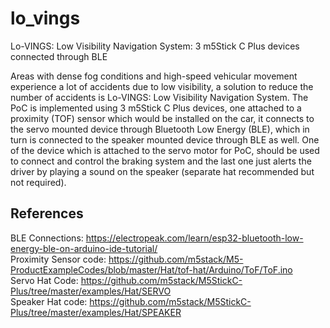 # lo_vings
Lo-VINGS: Low Visibility Navigation System: 3 m5Stick C Plus devices connected through BLE

Areas with dense fog conditions and  high-speed vehicular movement  experience a lot of accidents due to low visibility, a solution to reduce the number of accidents is Lo-VINGS: Low Visibility Navigation System. The PoC is implemented using 3 m5Stick C Plus devices, one attached to a proximity (TOF) sensor which would be installed on the car, it connects to the servo mounted device through Bluetooth Low Energy (BLE), which in turn is connected to the speaker mounted device through BLE as well. One of the device which is attached to the servo motor for PoC, should be used to connect and control the braking system and the last one just alerts the driver by playing a sound on the speaker (separate hat recommended but not required).

## References
BLE Connections: https://electropeak.com/learn/esp32-bluetooth-low-energy-ble-on-arduino-ide-tutorial/ <br>
Proximity Sensor code: https://github.com/m5stack/M5-ProductExampleCodes/blob/master/Hat/tof-hat/Arduino/ToF/ToF.ino <br>
Servo Hat Code: https://github.com/m5stack/M5StickC-Plus/tree/master/examples/Hat/SERVO <br>
Speaker Hat code: https://github.com/m5stack/M5StickC-Plus/tree/master/examples/Hat/SPEAKER <br>
